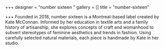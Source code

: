 +++
designer = "number sixteen "
gallery = []
title = "number-sixteen"

+++
Founded in 2018, number sixteen is a Montreal-based label created by Kate McConnan. Informed by her education in textile arts and a family history of artisanship, she explores concepts of craft and womanhood to subvert stereotypes of feminine aesthetics and trends in fashion. Using carefully selected natural materials, each piece is handmade by Kate in her studio.